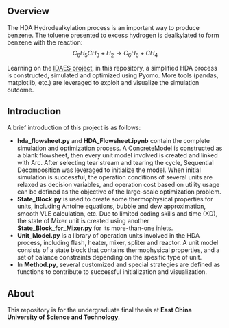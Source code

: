 ## Overview
The HDA Hydrodealkylation process is an important way to produce benzene. 
The toluene presented to excess hydrogen is dealkylated to form benzene 
with the reaction: 
$$C_6H_5CH_3 + H_2 \rightarrow C_6H_6 + CH_4$$
<p>
  Learning on the <a href="https://github.com/IDAES/idaes-pse" target="_blank">IDAES project</a>, 
  in this repository, a simplified HDA process is constructed, simulated and optimized using Pyomo. 
  More tools (pandas, matplotlib, etc.) are leveraged to exploit and visualize the simulation outcome. 
</p>

## Introduction
A brief introduction of this project is as follows:
-  **hda_flowsheet.py** and **HDA_Flowsheet.ipynb** contain the complete simulation and optimization process. A ConcreteModel is
constructed as a blank flowsheet, then every unit model involved is created and linked with Arc. After
selecting tear stream and tearing the cycle, Sequential Decomposition was leveraged to initialize the model.
When initial simulation is successful, the operation conditions of several units are relaxed as decision variables,
and operation cost based on utility usage can be defined as the objective of the large-scale optimization problem. 
- **State_Block.py** is used to create some thermophysical properties for units, including Antoine equations,
bubble and dew approximation, smooth VLE calculation, etc. Due to limited coding skills and time (XD), the state
of Mixer unit is created using another **State_Block_for_Mixer.py** for its more-than-one inlets.
- **Unit_Model.py** is a library of operation units involved in the HDA process, including flash, heater, mixer,
spliter and reactor. A unit model consists of a state block that contains thermophysical properties, and a set of
balance constraints depending on the spesific type of unit.
- In **Method.py**, several customized and special strategies are defined as functions to contribute to
successful initialization and visualization. 

## About
<p>
  This repository is for the undergraduate final thesis at <strong>East China University of Science and Technology</strong>. 
</p>
</div>



